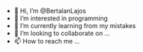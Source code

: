 - 👋 Hi, I’m @BertalanLajos
- 👀 I’m interested in programming
- 🌱 I’m currently learning from my mistakes
- 💞️ I’m looking to collaborate on ...
- 📫 How to reach me ...

<!---
BertalanLajos/BertalanLajos is a ✨ special ✨ repository because its `README.md` (this file) appears on your GitHub profile.
You can click the Preview link to take a look at your changes.
--->
